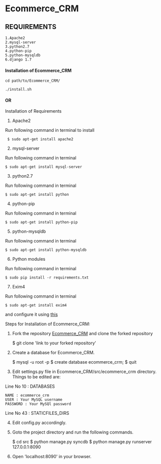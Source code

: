 Ecommerce_CRM
=======

REQUIREMENTS
------------
    1.Apache2
    2.mysql-server
    3.python2.7
    4.python-pip
    5.python-mysqldb
    6.django 1.7

#### Installation of Ecommerce_CRM
    
    cd path/to/Ecommerce_CRM/

    ./install.sh
    
#### OR

Installation of Requirements

1) Apache2

Run following command in terminal to install
    
     $ sudo apt-get install apache2
     
2) mysql-server

Run following command in terminal
    
    $ sudo apt-get install mysql-server
    
3) python2.7

Run following command in terminal
    
    $ sudo apt-get install python
    
4) python-pip

Run following command in terminal
    
    $ sudo apt-get install python-pip

5) python-mysqldb

Run following command in terminal
    
    $ sudo apt-get install python-mysqldb

6) Python modules

Run following command in terminal
    
    $ sudo pip install -r requirements.txt

7) Exim4

Run following command in terminal

    $ sudo apt-get install exim4

and configure it using [this](https://jasvirsinghgrewal91.wordpress.com/2013/06/23/e-mail-server-exim4/)


Steps for Installation of Ecommerce_CRM:

1) Fork the repository [Ecommerce_CRM](https://github.com/GreatDevelopers/Ecommerce_CRM/) and clone the forked repository
    
    $ git clone 'link to your forked repository'

2) Create a database for Ecommerce_CRM.
    
    $ mysql -u root -p
    $ create database ecommerce_crm;
    $ quit
    
3) Edit settings.py file in Ecommerce_CRM/src/ecommerce_crm directory. Things to be edited are:

Line No 10 : DATABASES
    
    NAME : ecommerce_crm
    USER : Your MySQL username
    PASSWORD : Your MySQl password
    
Line No 43 : STATICFILES_DIRS

4) Edit config.py accordingly.
    
5) Goto the project directory and run the following commands.
    
    $ cd src
    $ python manage.py syncdb
    $ python manage.py runserver 127.0.0.1:8090
    
6) Open 'localhost:8090' in your browser.
